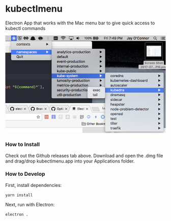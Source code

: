 # kubectlmenu
Electron App that works with the Mac menu bar to give quick access to kubectl commands

![](screenshot.png)

### How to Install

Check out the Github releases tab above. Download and open the .dmg file and drag/drop kubectlmenu.app into your Applications folder.

### How to Develop

First, install dependencies:

```
yarn install
```

Next, run with Electron:

```
electron .
```
